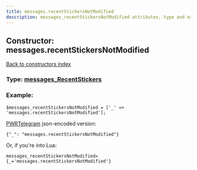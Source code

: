 ```yaml
---
title: messages.recentStickersNotModified
description: messages_recentStickersNotModified attributes, type and example
---
```

## Constructor: messages.recentStickersNotModified  
[Back to constructors index](index.md)






### Type: [messages\_RecentStickers](../types/messages_RecentStickers.md)


### Example:

```
$messages_recentStickersNotModified = ['_' => 'messages.recentStickersNotModified'];
```  

[PWRTelegram](https://pwrtelegram.xyz) json-encoded version:

```
{"_": "messages.recentStickersNotModified"}
```


Or, if you're into Lua:  


```
messages_recentStickersNotModified={_='messages.recentStickersNotModified'}

```


